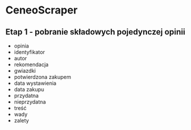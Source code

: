 # CeneoScraper
## Etap 1 - pobranie składowych pojedynczej opinii
- opinia
- identyfikator
- autor
- rekomendacja
- gwiazdki
- potwierdzona zakupem
- data wystawienia
- data zakupu
- przydatna
- nieprzydatna
- treść
- wady
- zalety